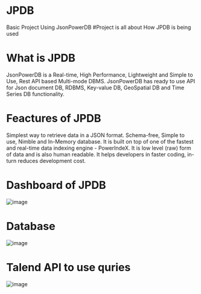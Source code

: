 # JPDB
Basic Project Using JsonPowerDB
#Project is all about How JPDB is being used

# What is JPDB
JsonPowerDB is a Real-time, High Performance, Lightweight and Simple to Use, Rest API based Multi-mode DBMS. JsonPowerDB has ready to use API for Json document DB, RDBMS, Key-value DB, GeoSpatial DB and Time Series DB functionality.

# Feactures of JPDB
Simplest way to retrieve data in a JSON format.
Schema-free, Simple to use, Nimble and In-Memory database.
It is built on top of one of the fastest and real-time data indexing engine - PowerIndeX.
It is low level (raw) form of data and is also human readable.
It helps developers in faster coding, in-turn reduces development cost.

# Dashboard of JPDB
![image](https://user-images.githubusercontent.com/63420835/172061805-4e94ac90-c3ee-4fd9-a294-dd3f31124516.png)

# Database
![image](https://user-images.githubusercontent.com/63420835/172062001-907d5d78-c14e-4c52-a160-0f56647ed711.png)
# Talend API to use quries
![image](https://user-images.githubusercontent.com/63420835/172061940-07afadd6-6958-474e-aa56-63ce4f7587ea.png)

